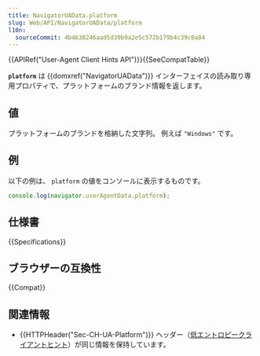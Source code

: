 ```yaml
---
title: NavigatorUAData.platform
slug: Web/API/NavigatorUAData/platform
l10n:
  sourceCommit: 4b4638246aad5d39b9a2e5c572b179b4c39c0a84
---
```


{{APIRef("User-Agent Client Hints API")}}{{SeeCompatTable}}

**`platform`** は {{domxref("NavigatorUAData")}} インターフェイスの読み取り専用プロパティで、プラットフォームのブランド情報を返します。

## 値

プラットフォームのブランドを格納した文字列。
例えば `"Windows"` です。

## 例

以下の例は、 `platform` の値をコンソールに表示するものです。

```js
console.log(navigator.userAgentData.platform);
```

## 仕様書

{{Specifications}}

## ブラウザーの互換性

{{Compat}}

## 関連情報

- {{HTTPHeader("Sec-CH-UA-Platform")}} ヘッダー（[低エントロピークライアントヒント](/ja/docs/Web/HTTP/Client_hints#低エントロピーヒント)）が同じ情報を保持しています。
